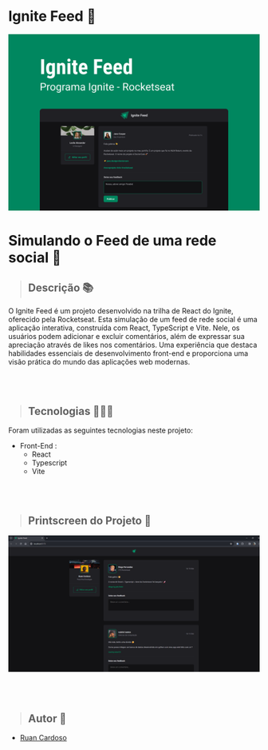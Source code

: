 # Ignite Feed 🚀

![Project cover](./src/assets/preview1.png)
# Simulando o Feed de uma rede social 🛜

> ## Descrição 📚
O Ignite Feed é um projeto desenvolvido na trilha de React do Ignite, oferecido pela Rocketseat. Esta simulação de um feed de rede social é uma aplicação interativa, construída com React, TypeScript e Vite. Nele, os usuários podem adicionar e excluir comentários, além de expressar sua apreciação através de likes nos comentários. Uma experiência que destaca habilidades essenciais de desenvolvimento front-end e proporciona uma visão prática do mundo das aplicações web modernas.

<br>
<br>

> ## Tecnologias 👨🏾‍💻
Foram utilizadas as seguintes tecnologias neste projeto:
+ Front-End :
  -  React
  -  Typescript
  -  Vite

<br>
<br>

> ## Printscreen do Projeto 📸
![Project print](./src/assets/preview2.png)

<br>
<br>

> ## Autor 📝
+ [Ruan Cardoso](https://www.linkedin.com/in/ruancardosolinkdin/)
